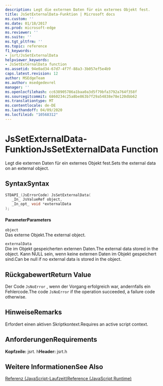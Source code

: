 ```yaml
---
description: Legt die externen Daten für ein externes Objekt fest.
title: JsSetExternalData-Funktion | Microsoft docs
ms.custom: ''
ms.date: 01/18/2017
ms.prod: microsoft-edge
ms.reviewer: ''
ms.suite: ''
ms.tgt_pltfrm: ''
ms.topic: reference
f1_keywords:
- jsrt/JsSetExternalData
helpviewer_keywords:
- JsSetExternalData function
ms.assetid: 94e0ad34-67d7-4f7f-88a3-3b057ef5e4b9
caps.latest.revision: 12
author: MSEdgeTeam
ms.author: msedgedevrel
manager: ''
ms.openlocfilehash: cc638905786a1baa0a3d5f79bfa3792a764f358f
ms.sourcegitcommit: 6860234c25a8be863b7f29a54838e78e120dbb62
ms.translationtype: MT
ms.contentlocale: de-DE
ms.lasthandoff: 04/09/2020
ms.locfileid: "10568312"
---
```

# <span data-ttu-id="3880c-103">JsSetExternalData-Funktion</span><span class="sxs-lookup"><span data-stu-id="3880c-103">JsSetExternalData Function</span></span>
<span data-ttu-id="3880c-104">Legt die externen Daten für ein externes Objekt fest.</span><span class="sxs-lookup"><span data-stu-id="3880c-104">Sets the external data on an external object.</span></span>  
  
## <span data-ttu-id="3880c-105">Syntax</span><span class="sxs-lookup"><span data-stu-id="3880c-105">Syntax</span></span>  
  
```cpp  
STDAPI_(JsErrorCode) JsSetExternalData(  
   _In_ JsValueRef object,  
   _In_opt_ void *externalData  
);  
```  
  
#### <span data-ttu-id="3880c-106">Parameter</span><span class="sxs-lookup"><span data-stu-id="3880c-106">Parameters</span></span>  
 `object`  
 <span data-ttu-id="3880c-107">Das externe Objekt.</span><span class="sxs-lookup"><span data-stu-id="3880c-107">The external object.</span></span>  
  
 `externalData`  
 <span data-ttu-id="3880c-108">Die im Objekt gespeicherten externen Daten.</span><span class="sxs-lookup"><span data-stu-id="3880c-108">The external data stored in the object.</span></span> <span data-ttu-id="3880c-109">Kann NULL sein, wenn keine externen Daten im Objekt gespeichert sind.</span><span class="sxs-lookup"><span data-stu-id="3880c-109">Can be null if no external data is stored in the object.</span></span>  
  
## <span data-ttu-id="3880c-110">Rückgabewert</span><span class="sxs-lookup"><span data-stu-id="3880c-110">Return Value</span></span>  
 <span data-ttu-id="3880c-111">Der Code `JsNoError` , wenn der Vorgang erfolgreich war, andernfalls ein Fehlercode.</span><span class="sxs-lookup"><span data-stu-id="3880c-111">The code `JsNoError` if the operation succeeded, a failure code otherwise.</span></span>  
  
## <span data-ttu-id="3880c-112">Hinweise</span><span class="sxs-lookup"><span data-stu-id="3880c-112">Remarks</span></span>  
 <span data-ttu-id="3880c-113">Erfordert einen aktiven Skriptkontext.</span><span class="sxs-lookup"><span data-stu-id="3880c-113">Requires an active script context.</span></span>  
  
## <span data-ttu-id="3880c-114">Anforderungen</span><span class="sxs-lookup"><span data-stu-id="3880c-114">Requirements</span></span>  
 <span data-ttu-id="3880c-115">**Kopfzeile:** jsrt. h</span><span class="sxs-lookup"><span data-stu-id="3880c-115">**Header:** jsrt.h</span></span>  
  
## <span data-ttu-id="3880c-116">Weitere Informationen</span><span class="sxs-lookup"><span data-stu-id="3880c-116">See Also</span></span>  
 [<span data-ttu-id="3880c-117">Referenz (JavaScript-Laufzeit)</span><span class="sxs-lookup"><span data-stu-id="3880c-117">Reference (JavaScript Runtime)</span></span>](../chakra-hosting/reference-javascript-runtime.md)